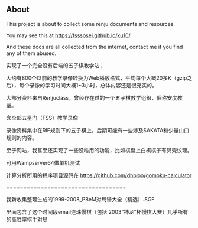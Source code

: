 ## About ##

This project is about to collect some renju documents and resources.

You may see this at https://fsssosei.github.io/ku10/

And these docs are all collected from the internet, contact me if you find any of them abused.

实现了一个完全没有后端的五子棋教学站；

大约有800个以前的教学录像转换为Web播放格式，平均每个大概20多K（gzip之后），每个录像的学习时间大概1~3小时，总体内容还是很充实的。

大部分资料来自Renjuclass，曾经存在过的一个五子棋教学组织，俗称安度教室。

含全部五星门（FSS）教学录像

录像资料集中在RIF规则下的五子棋上，后期可能有一些涉及SAKATA和少量山口规则的内容。

至于网站，我甚至还实现了一些没啥用的功能，比如棋盘上白棋棋子有贝壳纹理。

可用Wampserver64做单机测试

计算分析所用的程序项目源码在 https://github.com/dhbloo/gomoku-calculator

===================================

我新收集整理生成的1999-2008_PBeM对局谱大全（精选）.SGF

里面包含了这个时间段email连珠慢棋（包括 2003“神龙”杯慢棋大赛）几乎所有的高胜率棋手对局
